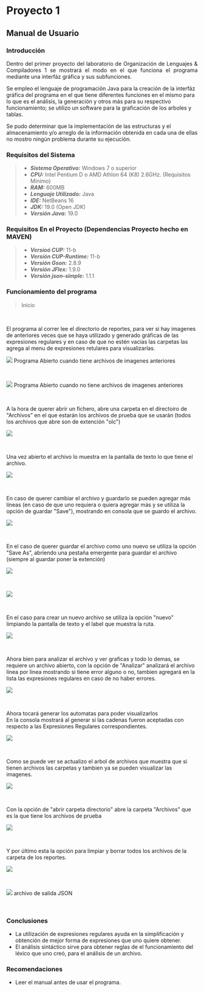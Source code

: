 # Proyecto 1
## Manual de Usuario
### Introducción
<p style="text-align: justify;">
Dentro del primer proyecto del laboratorio de Organización de Lenguajes  & Compiladores 1 se mostrará el modo en el que funciona el programa mediante una interfáz gráfica y sus subfunciones.

Se empleo el lenguaje de programación Java para la creación de la interfáz gráfica del programa en el que tiene diferentes funciones en el mismo para lo que es el análisis, la generación y otros más para su respectivo funcionamiento; se utilizo un software para la graficación de los arboles y tablas.

Se pudo determinar que la implementación de las estructuras y el almacenamiento y/o arreglo de la información obtenida en cada una de ellas no mostro ningún problema durante su ejecución.</p>


### Requisitos del Sistema


>- **_Sistema Operativo:_** Windows 7 o superior
>- **_CPU:_** Intel Pentium D o AMD Athlon 64 (K8) 2.6GHz. (Requisitos Mínimo)
>- **_RAM:_** 600MB
>- **_Lenguaje Utilizado:_** Java
>- **_IDE:_** NetBeans 16
>- **_JDK:_** 19.0 (Open JDK)
>- **_Versión Java:_** 19.0

### Requisitos En el Proyecto (Dependencias Proyecto hecho en MAVEN)


>- **_Versioó CUP:_** 11-b
>- **_Versión CUP-Runtime:_** 11-b
>- **_Versión Gson:_** 2.8.9
>- **_Versión JFlex:_** 1.9.0
>- **_Versión json-simple:_** 1.1.1

### Funcionamiento del programa

>Inicio

</br>

El programa al correr lee el directorio de reportes, para ver si hay imagenes de anteriores veces que se haya utilizado y generado gráficas de las expresiones regulares y en caso de que no estén vacias las carpetas las agrega al menu de expresiones retulares para visualizarlas.

![](../Assets/Proyecto1/Manual%20Usuario/Inicio.png)
Programa Abierto cuando tiene archivos de imagenes anteriores

</br>

![](../Assets/Proyecto1/Manual%20Usuario/Inicio2.png)
Programa Abierto cuando no tiene archivos de imagenes anteriores

</br>

A la hora de querer abrir un fichero, abre una carpeta en el directoiro de "Archivos" en el que estarán los archivos de prueba que se usarán (todos los archivos que abre son de extención "olc")

![](../Assets/Proyecto1/Manual%20Usuario/abrir.png)

</br>

Una vez abierto el archivo lo muestra en la pantalla de texto lo que tiene el archivo.

![](../Assets/Proyecto1/Manual%20Usuario/abrir2.png)

</br>

En caso de querer cambiar el archivo y guardarlo se pueden agregar más líneas (en caso de que uno requiera o quiera agregar más y se utiliza la opción de guardar "Save"), mostrando en consola que se guardo el archivo.

![](../Assets/Proyecto1/Manual%20Usuario/Guardar.png)

</br>

En el caso de querer guardar el archivo como uno nuevo se utiliza la opción "Save As", abriendo una pestaña emergente para guardar el archivo (siempre al guardar poner la extención)

![](../Assets/Proyecto1/Manual%20Usuario/SaveAs.png)

</br>

![](../Assets/Proyecto1/Manual%20Usuario/SaveAs2.png)

</br>

En el caso para crear un nuevo archivo se utiliza la opción "nuevo" limpiando la pantalla de texto y el label que muestra la ruta.

![](../Assets/Proyecto1/Manual%20Usuario/Nuevo.png)

</br>

Ahora bien para analizar el archivo y ver graficas y todo lo demas, se requiere un archivo abierto, con la opción de "Analizar" analizará el archivo linea por linea mostrando si tiene error alguno o no, tambien agregará en la lista las expresiones regulares en caso de no haber errores.

![](../Assets/Proyecto1/Manual%20Usuario/analizar.png)

</br>

Ahora tocará generar los automatas para poder visualizarlos </br>
En la consola mostrará al generar si las cadenas fueron aceptadas con respecto a las Expresiones Regulares correspondientes.

![](../Assets/Proyecto1/Manual%20Usuario/Generar.png)

</br>

Como se puede ver se actualizo el arbol de archivos que muestra que si tienen archivos las carpetas y tambien ya se pueden visualizar las imagenes.

![](../Assets/Proyecto1/Manual%20Usuario/vis.png)

</br>

Con la opción de "abrir carpeta directorio" abre la carpeta "Archivos" que es la que tiene los archivos de prueba

![](../Assets/Proyecto1/Manual%20Usuario/archivos.png)

</br>

Y por último esta la opción para limpiar y borrar todos los archivos de la carpeta de los reportes.


![](../Assets/Proyecto1/Manual%20Usuario/borrar.png)

</br>

![](../Assets/Proyecto1/Manual%20Usuario/SalidaJSON.png)
archivo de salida JSON

</br>

### Conclusiones

- La utilización de expresiones regulares ayuda en la simplificación y obtención de mejor forma de expresiones que uno quiere obtener.
- El análisis sintáctico sirve para obtener reglas de el funcionamiento del léxico que uno creó, para el análisis de un archivo.

### Recomendaciones

- Leer el manual antes de usar el programa.